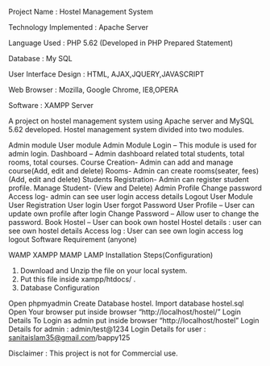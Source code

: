 Project Name : Hostel Management System

Technology Implemented :  Apache Server

Language Used :  PHP 5.62 (Developed in PHP Prepared Statement)

Database :  My SQL

User Interface Design :  HTML, AJAX,JQUERY,JAVASCRIPT

Web Browser :  Mozilla, Google Chrome, IE8,OPERA

Software :  XAMPP Server

A project on hostel management system using Apache server and MySQL 5.62 developed. Hostel management system divided into two modules.

Admin module
User module
Admin Module
Login – This module is used for admin login.
Dashboard – Admin dashboard related total students, total rooms, total courses.
Course Creation- Admin can add and manage course(Add, edit and delete)
Rooms- Admin can create rooms(seater, fees)(Add, edit and delete)
Students Registration- Admin can register student profile.
Manage Student- (View and Delete)
Admin Profile
Change password
Access log- admin can see user login access details
Logout
User Module
User Registration
User login
User forgot Password
User Profile – User can update own profile after login
Change Password – Allow user to change the password.
Book Hostel – User can book own hostel
Hostel details : user can see own hostel details
Access log : User can see own login access log
logout
Software Requirement (anyone)

WAMP
XAMPP
MAMP
LAMP
Installation Steps(Configuration)
1. Download and Unzip the file on your local system.
2. Put this file inside xampp/htdocs/ .
3. Database Configuration

Open phpmyadmin
Create Database hostel.
Import database hostel.sql
Open Your browser put inside browser “http://localhost/hostel/”
Login Details
To Login as admin put inside browser “http://localhost/hostel”
Login Details for admin : admin/test@1234
Login Details for user : sanitaislam35@gmail.com/bappy125

Disclaimer : This project is not for Commercial use.
